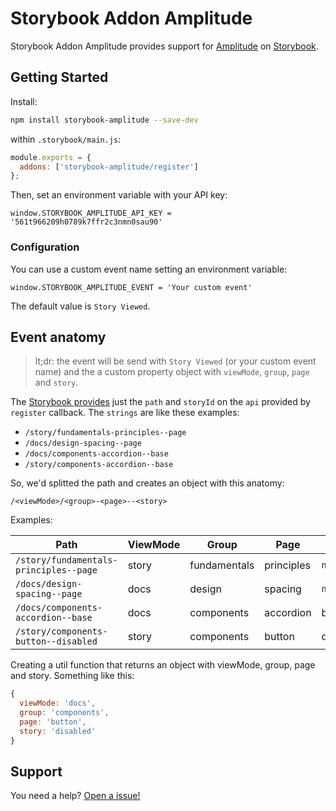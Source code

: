 # Storybook Addon Amplitude

Storybook Addon Amplitude provides support for [Amplitude](https://amplitude.com/) on [Storybook](https://storybook.js.org).

## Getting Started

Install:

```sh
npm install storybook-amplitude --save-dev
```

within `.storybook/main.js`:

```js
module.exports = {
  addons: ['storybook-amplitude/register']
};
```

Then, set an environment variable with your API key:

```
window.STORYBOOK_AMPLITUDE_API_KEY = '561t966209h0789k7ffr2c3nmn0sau90'
```

### Configuration

You can use a custom event name setting an environment variable:

```
window.STORYBOOK_AMPLITUDE_EVENT = 'Your custom event'
```

The default value is `Story Viewed`.

## Event anatomy

> lt;dr: the event will be send with `Story Viewed` (or your custom event name) and the a custom property object with `viewMode`, `group`, `page` and `story`.

The [Storybook provides](https://storybook.js.org/docs/addons/api) just the `path` and `storyId` on the `api` provided by `register` callback. The `strings` are like these examples:

- `/story/fundamentals-principles--page`
- `/docs/design-spacing--page`
- `/docs/components-accordion--base`
- `/story/components-accordion--base`

So, we'd splitted the path and creates an object with this anatomy:

`/<viewMode>/<group>-<page>--<story>`

Examples:

| Path                                   | ViewMode | Group        | Page       | Story    |
| -------------------------------------- | -------- | ------------ | ---------- | -------- |
| `/story/fundamentals-principles--page` | story    | fundamentals | principles | `null`   |
| `/docs/design-spacing--page`           | docs     | design       | spacing    | `null`   |
| `/docs/components-accordion--base`     | docs     | components   | accordion  | base     |
| `/story/components-button--disabled`   | story    | components   | button     | disabled |

Creating a util function that returns an object with viewMode, group, page and story. Something like this:

```js
{
  viewMode: 'docs',
  group: 'components',
  page: 'button',
  story: 'disabled'
}
```

## Support

You need a help? [Open a issue!](https://github.com/quintoandar/storybook-amplitude/issues/new)
